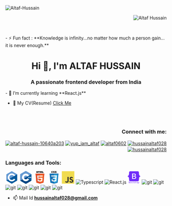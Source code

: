 <p align="left"> <img src="https://komarev.com/ghpvc/?username=iamaltaf786" alt="Altaf-Hussain" /> </p>

<p align="right">
  <img alt="Altaf Hussain" src="https://user-images.githubusercontent.com/58109796/233058941-9dd6c50a-a5ea-45fd-b788-c3bb8e00bffe.gif">
</p><br>
<p>- ⚡ Fun fact : **Knowledge is infinity...no matter how much a person gain... it is never enough.**</p>


<h1 align="center">Hi 👋, I'm ALTAF HUSSAIN</h1>
<h3 align="center">A passionate frontend developer from India</h3>

<p>
  - 🌱 I’m currently learning **React.js**
</p>

- 📄 My CV(Resume) [Click Me](https://drive.google.com/file/d/1LafUmbCr6Jl7FyoY324CoF2eIspD3Vev/view?usp=sharing)

  <br/>
  <br/>
<h3 align="right">Connect with me:</h3>
<p align="right">
<a href="https://linkedin.com/in/altaf-hussain-10640a203" target="blank"><img align="center" src="https://raw.githubusercontent.com/rahuldkjain/github-profile-readme-generator/master/src/images/icons/Social/linked-in-alt.svg" alt="altaf-hussain-10640a203" height="30" width="40" /></a>
<a href="https://instagram.com/yup_iam_altaf" target="blank"><img align="center" src="https://raw.githubusercontent.com/rahuldkjain/github-profile-readme-generator/master/src/images/icons/Social/instagram.svg" alt="yup_iam_altaf" height="30" width="40" /></a>
<a href="https://www.codechef.com/users/altaf0602" target="blank"><img align="center" src="https://cdn.jsdelivr.net/npm/simple-icons@3.1.0/icons/codechef.svg" alt="altaf0602" height="30" width="40" /></a>
<a href="https://www.leetcode.com/hussainaltaf028" target="blank"><img align="center" src="https://raw.githubusercontent.com/rahuldkjain/github-profile-readme-generator/master/src/images/icons/Social/leet-code.svg" alt="hussainaltaf028" height="30" width="40" /></a>
<a href="https://auth.geeksforgeeks.org/user/hussainaltaf028" target="blank"><img align="center" src="https://raw.githubusercontent.com/rahuldkjain/github-profile-readme-generator/master/src/images/icons/Social/geeks-for-geeks.svg" alt="hussainaltaf028" height="30" width="40" /></a>
</p>

<h3 align="left">Languages and Tools:</h3>
<p align="left">
  <!--     c  -->
    <img src="https://raw.githubusercontent.com/devicons/devicon/master/icons/c/c-original.svg" alt="c" width="40" height="40"/> 
  <!--   c++  -->
    <img src="https://raw.githubusercontent.com/devicons/devicon/master/icons/cplusplus/cplusplus-original.svg" alt="cplusplus" width="40" height="40"/> 
  <!--   html  -->
    <img src="https://raw.githubusercontent.com/devicons/devicon/master/icons/html5/html5-original-wordmark.svg" alt="html5" width="40" height="40"/> 
  <!--   css  -->
    <img src="https://raw.githubusercontent.com/devicons/devicon/master/icons/css3/css3-original-wordmark.svg" alt="css3" width="40" height="40"/> 
  <!--   js -->
    <img src="https://raw.githubusercontent.com/devicons/devicon/master/icons/javascript/javascript-original.svg" alt="javascript" width="40" height="40"/> 
  <!--   Ts -->
    <img src="https://www.vectorlogo.zone/logos/typescriptlang/typescriptlang-icon.svg" alt="Typescript" width="40" height="40"/> 
  <!--   React.js -->
    <img src="https://www.vectorlogo.zone/logos/reactjs/reactjs-icon.svg" alt="React.js" width="40" height="40"/> 
  <!--- Bootstrap-->
    <img src="https://raw.githubusercontent.com/devicons/devicon/master/icons/bootstrap/bootstrap-plain-wordmark.svg" alt="bootstrap" width="40" height="40"/>
  <!--   git  -->
    <img src="https://www.vectorlogo.zone/logos/git-scm/git-scm-icon.svg" alt="git" width="40" height="40"/>
  <!--   github  -->
    <img src="https://www.vectorlogo.zone/logos/github/github-tile.svg" alt="git" width="40" height="40"/>
  <!--   java  -->
    <img src="https://www.vectorlogo.zone/logos/java/java-vertical.svg" alt="git" width="40" height="40"/>
  <!--   sql  -->
    <img src="https://www.vectorlogo.zone/logos/sqlite/sqlite-icon.svg" alt="git" width="40" height="40"/>
  <!--   power bi  -->
    <img src="https://www.vectorlogo.zone/logos/microsoft_powerbi/microsoft_powerbi-ar21.svg" alt="git" width="90" height="40"/>
  <!--   vs code  -->
    <img src="https://www.vectorlogo.zone/logos/visualstudio_code/visualstudio_code-icon.svg" alt="git" width="40" height="40"/>
  <!--   mysql  -->
    <img src="https://www.vectorlogo.zone/logos/mysql/mysql-official.svg" alt="git" width="40" height="40"/>
    


  
</p>

- 📫 Mail Id **hussainaltaf028@gmail.com**

<!--

**iamaltaf786/iamaltaf786** is a ✨ _special_ ✨ repository because its `README.md` (this file) appears on your GitHub profile.

-->
